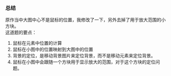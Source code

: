 ### 总结
原作当中大图中心不是鼠标的位置，我修改了一下，另外去掉了用于放大范围的小方块。  
这道题的要点：
1. 鼠标在元素中位置的计算
2. 鼠标在小图中的位置映射到大图中的位置
3. 背景的定位，是移动背景图片来定位背景，而不是移动元素来定位背景。
4. 鼠标在小图中会跟随一个方块用于显示放大的范围，对于这个方块的定位问题。